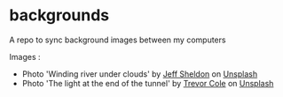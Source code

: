 # backgrounds
A repo to sync background images between my computers

Images :
- Photo 'Winding river under clouds' by [Jeff Sheldon](https://unsplash.com/photos/oOFrXiz8-0A?utm_source=unsplash&utm_medium=referral&utm_content=creditCopyText) on [Unsplash](https://unsplash.com/?utm_source=unsplash&utm_medium=referral&utm_content=creditCopyText)
- Photo 'The light at the end of the tunnel' by [Trevor Cole](https://unsplash.com/photos/IdYeC0NqNls?utm_source=unsplash&utm_medium=referral&utm_content=creditCopyText) on [Unsplash](https://unsplash.com/photos/5hvn-2WW6rY?utm_source=unsplash&utm_medium=referral&utm_content=creditCopyText)
